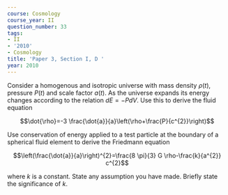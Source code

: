 ```yaml
---
course: Cosmology
course_year: II
question_number: 33
tags:
- II
- '2010'
- Cosmology
title: 'Paper 3, Section I, D '
year: 2010
---
```




Consider a homogenous and isotropic universe with mass density $\rho(t)$, pressure $P(t)$ and scale factor $a(t)$. As the universe expands its energy changes according to the relation $d E=-P d V$. Use this to derive the fluid equation

$$\dot{\rho}=-3 \frac{\dot{a}}{a}\left(\rho+\frac{P}{c^{2}}\right)$$

Use conservation of energy applied to a test particle at the boundary of a spherical fluid element to derive the Friedmann equation

$$\left(\frac{\dot{a}}{a}\right)^{2}=\frac{8 \pi}{3} G \rho-\frac{k}{a^{2}} c^{2}$$

where $k$ is a constant. State any assumption you have made. Briefly state the significance of $k$.